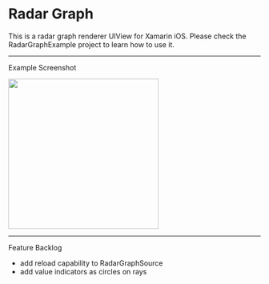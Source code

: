 # Radar Graph

This is a radar graph renderer UIView for Xamarin iOS. Please check the RadarGraphExample project to learn how to use it.

----------

Example Screenshot

<kbd>
<img src="http://tobias-roeddiger.com/assets/images/Simulator%20Screen%20Shot%2029.11.2016%2C%2022.55.51.png" width="300"/>
</kbd>

----------

Feature Backlog
- add reload capability to RadarGraphSource
- add value indicators as circles on rays
